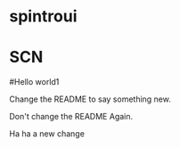 # spintroui
# SCN
#Hello world1

Change the README to say something new.

Don't change the README Again.

Ha ha a new change
